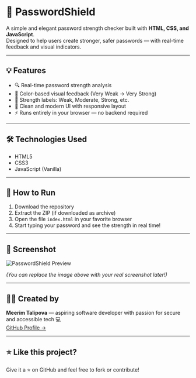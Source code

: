 # 🔐 PasswordShield

A simple and elegant password strength checker built with **HTML, CSS, and JavaScript**.  
Designed to help users create stronger, safer passwords — with real-time feedback and visual indicators.

---

## 💡 Features

- 🔍 Real-time password strength analysis  
- 🌈 Color-based visual feedback (Very Weak → Very Strong)  
- 💬 Strength labels: Weak, Moderate, Strong, etc.  
- 🎨 Clean and modern UI with responsive layout  
- ⚡ Runs entirely in your browser — no backend required

---

## 🛠 Technologies Used

- HTML5  
- CSS3  
- JavaScript (Vanilla)

---

## 🚀 How to Run

1. Download the repository  
2. Extract the ZIP (if downloaded as archive)  
3. Open the file `index.html` in your favorite browser  
4. Start typing your password and see the strength in real time!

---

## 📸 Screenshot

![PasswordShield Preview](https://via.placeholder.com/600x300?text=PasswordShield+UI)

*(You can replace the image above with your real screenshot later!)*

---

## 🧑‍💻 Created by

**Meerim Talipova** — aspiring software developer with passion for secure and accessible tech 💻  
[GitHub Profile →](https://github.com/bony8383)

---

## ⭐ Like this project?

Give it a ⭐ on GitHub and feel free to fork or contribute!